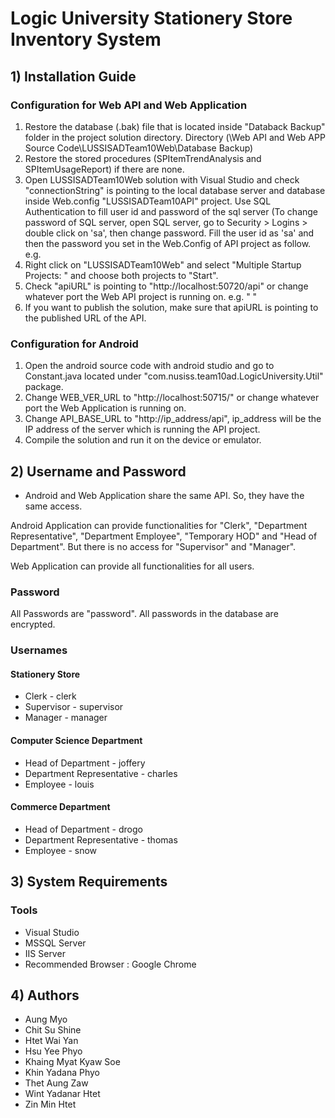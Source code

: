 # Logic University Stationery Store Inventory System
## 1) Installation Guide
### Configuration for Web API and Web Application
1. Restore the database (.bak) file that is located inside "Databack Backup" folder in the project solution directory. Directory (\Web API and Web APP Source Code\LUSSISADTeam10Web\Database Backup)
2. Restore the stored procedures (SPItemTrendAnalysis and SPItemUsageReport) if there are none.
3. Open LUSSISADTeam10Web solution with Visual Studio and check "connectionString" is pointing to the local database server and database inside Web.config "LUSSISADTeam10API" project.
    Use SQL Authentication to fill user id and password of the sql server (To change password of SQL server, open SQL server, go to Security > Logins > double click on 'sa', then change password.
    Fill the user id as 'sa' and then the password you set in the Web.Config of API project as follow.
    e.g.      <add name="LUSSISEntities" connectionString="metadata=res://*/Models.DBModels.LUSSISEntities.csdl|res://*/Models.DBModels.LUSSISEntities.ssdl|res://*/Models.DBModels.LUSSISEntities.msl;provider=System.Data.SqlClient;provider connection string=&quot;data source=.;initial catalog=SA46ADTeam10;user id=sa;password=as ;multipleactiveresultsets=True;application name=EntityFramework&quot;" providerName="System.Data.EntityClient" />
4. Right click on "LUSSISADTeam10Web" and select "Multiple Startup Projects: " and choose both projects to "Start".
5. Check "apiURL" is pointing to "http://localhost:50720/api" or change whatever port the Web API project is running on. e.g. " <add key="apiURL" value="http://localhost:50720/api" />"
6. If you want to publish the solution, make sure that apiURL is pointing to the published URL of the API.

### Configuration for Android
1. Open the android source code with android studio and go to Constant.java located under "com.nusiss.team10ad.LogicUniversity.Util" package. 
2. Change WEB_VER_URL to "http://localhost:50715/" or change whatever port the Web Application is running on.  
3. Change API_BASE_URL to "http://ip_address/api", ip_address will be the IP address of the server which is running the API project.
4. Compile the solution and run it on the device or emulator.






## 2) Username and Password

- Android and Web Application share the same API. So, they have the same access.

Android Application can provide functionalities for "Clerk", "Department Representative", "Department Employee", "Temporary HOD" and "Head of Department".
But there is no access for "Supervisor" and "Manager".

Web Application can provide all functionalities for all users.

### Password

All Passwords are "password". All passwords in the database are encrypted.

### Usernames

#### Stationery Store
 - Clerk - clerk
 - Supervisor - supervisor
 - Manager - manager

#### Computer Science Department
 - Head of Department - joffery
 - Department Representative - charles
 - Employee - louis

#### Commerce Department
 - Head of Department - drogo
 - Department Representative - thomas
 - Employee - snow


## 3) System Requirements
### Tools 
- Visual Studio
- MSSQL Server
- IIS Server
- Recommended Browser : Google Chrome


## 4) Authors
- Aung Myo
- Chit Su Shine
- Htet Wai Yan
- Hsu Yee Phyo
- Khaing Myat Kyaw Soe
- Khin Yadana Phyo
- Thet Aung Zaw
- Wint Yadanar Htet
- Zin Min Htet

